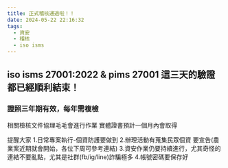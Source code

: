 ```yaml
---
title: 正式稽核通過啦！！
date: 2024-05-22 22:16:32
tags:
  - 資安
  - 稽核
  - iso isms
---
```

## iso isms 27001:2022 & pims 27001 這三天的驗證都已經順利結束！
### 證照三年期有效，每年需複檢

相關檢核文件協理毛毛會進行作業
實體證書預計一個月內會取得

提醒大家
1.日常專案執行-個資防護要做到 
2.辦理活動有蒐集民眾個資 要宣告(農業案近期就會開始，各位下周可參考連結)
3.資安作業仍要持續進行，尤其奇怪的連結不要亂點，尤其是社群(fb/ig/line)詐騙極多
4.帳號密碼要保存好
